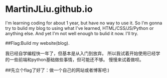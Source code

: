 # MartinJLiu.github.io
I'm learning coding for about 1 year, but have no way to use it.
So I'm gonna try to bulid my blog to using what I've learned, HTML/CSS/JS/Python or anything else.
And yet I'm not well enough to bulid it now.
I'll try.  

##Flag:Build my website(blog).  

我已经自学编程快一年了，但基本是从入门到放弃。
所以我试着开始使用已经学的一些前端和python基础做些事情，但可能还不够。
慢慢来试着做呗。  

##先立个flag了好了：做一个自己的网站或者博客吧:)
